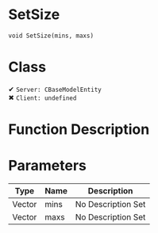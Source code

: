 # SetSize
```
void SetSize(mins, maxs)
```
# Class
✔ `Server: CBaseModelEntity`  
✖ `Client: undefined`  

# Function Description

# Parameters
Type|Name|Description
--|--|--
Vector|mins|No Description Set
Vector|maxs|No Description Set
